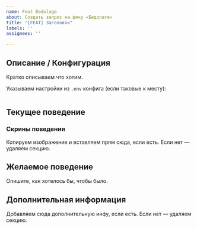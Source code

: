 ```yaml
---
name: Feat Bedolage
about: Создать запрос на фичу «Бедолаге»
title: "[FEAT] Заголовок"
labels: ''
assignees: ''

---
```


## Описание / Конфигурация

Кратко описываем что хотим.

Указываем настройки из `.env` конфига (если таковые к месту):

```yml

```

## Текущее поведение

### Скрины поведения

Копируем изображение и вставляем прям сюда, если есть. Если нет — удаляем секцию.

## Желаемое поведение

Опишите, как хотелось бы, чтобы было.

## Дополнительная информация

Добавляем сюда дополнительную инфу, если есть. Если нет — удаляем секцию.
